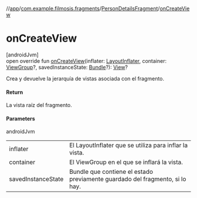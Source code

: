 //[app](../../../index.md)/[com.example.filmosis.fragments](../index.md)/[PersonDetailsFragment](index.md)/[onCreateView](on-create-view.md)

# onCreateView

[androidJvm]\
open override fun [onCreateView](on-create-view.md)(inflater: [LayoutInflater](https://developer.android.com/reference/kotlin/android/view/LayoutInflater.html), container: [ViewGroup](https://developer.android.com/reference/kotlin/android/view/ViewGroup.html)?, savedInstanceState: [Bundle](https://developer.android.com/reference/kotlin/android/os/Bundle.html)?): [View](https://developer.android.com/reference/kotlin/android/view/View.html)?

Crea y devuelve la jerarquía de vistas asociada con el fragmento.

#### Return

La vista raíz del fragmento.

#### Parameters

androidJvm

| | |
|---|---|
| inflater | El LayoutInflater que se utiliza para inflar la vista. |
| container | El ViewGroup en el que se inflará la vista. |
| savedInstanceState | Bundle que contiene el estado previamente guardado del fragmento, si lo hay. |
